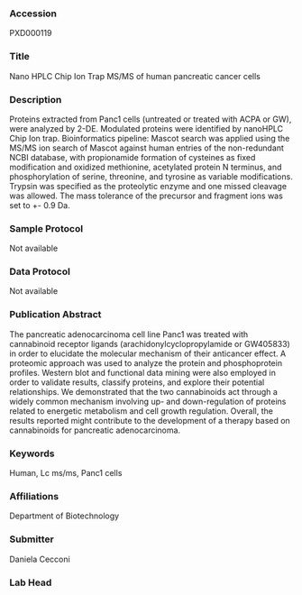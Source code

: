 ### Accession
PXD000119

### Title
Nano HPLC Chip Ion Trap MS/MS of human pancreatic cancer cells

### Description
Proteins extracted from Panc1 cells (untreated or treated with ACPA or GW), were analyzed by 2-DE. Modulated proteins were identified by nanoHPLC Chip Ion trap. Bioinformatics pipeline: Mascot search was applied using the MS/MS ion search of Mascot against human entries of the non-redundant NCBI database, with propionamide formation of cysteines as fixed modification and oxidized methionine, acetylated protein N terminus, and phosphorylation of serine, threonine, and tyrosine as variable modifications. Trypsin was specified as the proteolytic enzyme and one missed cleavage was allowed. The mass tolerance of the precursor and fragment ions was set to +- 0.9 Da.

### Sample Protocol
Not available

### Data Protocol
Not available

### Publication Abstract
The pancreatic adenocarcinoma cell line Panc1 was treated with cannabinoid receptor ligands (arachidonylcyclopropylamide or GW405833) in order to elucidate the molecular mechanism of their anticancer effect. A proteomic approach was used to analyze the protein and phosphoprotein profiles. Western blot and functional data mining were also employed in order to validate results, classify proteins, and explore their potential relationships. We demonstrated that the two cannabinoids act through a widely common mechanism involving up- and down-regulation of proteins related to energetic metabolism and cell growth regulation. Overall, the results reported might contribute to the development of a therapy based on cannabinoids for pancreatic adenocarcinoma.

### Keywords
Human, Lc ms/ms, Panc1 cells

### Affiliations
Department of Biotechnology

### Submitter
Daniela Cecconi

### Lab Head


